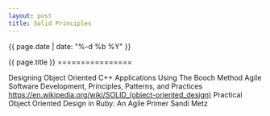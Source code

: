 ```yaml
---
layout: post
title: Solid Principles
---
```


<p class="meta">{{ page.date | date: "%-d %b %Y" }}</p>
{{ page.title }}
================

Designing Object Oriented C++ Applications Using The Booch Method
Agile Software Development, Principles, Patterns, and Practices
https://en.wikipedia.org/wiki/SOLID_(object-oriented_design)
Practical Object Oriented Design in Ruby: An Agile Primer
Sandi Metz
